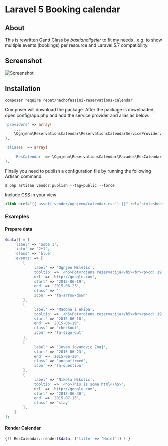 # Laravel 5 Booking calendar
## About
This is rewritten [Gantt Class](https://github.com/bastianallgeier/gantti) by *bastianallgeier* to fit my needs , e.g. to show multiple events (bookings) per resource and Laravel 5.7 compatibility.

## Screenshot

![Screenshot](https://raw.githubusercontent.com/ognjenm/reservations-calendar/master/calendar.png)

## Installation

`composer require repat/nachofassini-reservations-calendar`

Composer will download the package. After the package is downloaded, open config/app.php and add the service provider and alias as below:

```php
'providers' => array(
    ...
    \Ognjenm\ReservationsCalendar\ReservationsCalendarServiceProvider::class,
),

'aliases' => array(
    ...
    'ResCalendar' => \Ognjenm\ReservationsCalendar\Facades\ResCalendar::class,
),
```

Finally you need to publish a configuration file by running the following Artisan command.

`$ php artisan vendor:publish --tag=public --force`

Include CSS in your view

```html
<link href="{{ asset('vendor/ognjenm/calendar.css') }}" rel="stylesheet" type="text/css">

```

### Examples

#### Prepare data 
```php
$data[] = [
    'label' => 'Soba 1',
    'info' => '2+1',
    'class' => 'blue',
    'events' => [
        [
            'label' => 'Ognjen Miletic',
            'tooltip' => '<h5>Potvrdjena rezervacija</h5><br><p>od: 19.06.2015</p><p>do: 23.06.2015</p><p>Ukupno: 578 EUR</p>',
            'url' => 'http://google.com',
            'start' => '2015-06-19',
            'end' => '2015-06-23',
            'class' => '',
            'icon' => 'fa-arrow-down'
        ],
        [
            'label' => 'Madona i ekipa',
            'tooltip' => '<h5>Potvrdjena rezervacija</h5><br><p>od: 19.06.2015</p><p>do: 23.06.2015</p><p>Ukupno: 1578 EUR</p>',
            'start' => '2015-06-10',
            'end' => '2015-06-19',
            'class' => 'checkout',
            'icon' => 'fa-sign-out'
        ],
        [
            'label' => 'Jovan Jovanovic Zmaj',
            'start' => '2015-06-23',
            'end' => '2015-06-30',
            'class' => 'uncomfirmed',
            'icon' => 'fa-question'
        ],
        [
            'label' => 'Nikola Nikolic',
            'tooltip' => '<h5>This is some html</h5>',
            'url' => 'http://google.com',
            'start' => '2015-06-30',
            'end' => '2015-07-15',
            'class' => 'stay'
        ],
    ]
];

```

#### Render Calendar
```php
{!! ResCalendar::render($data, ['title' => 'Hotel']) !!}
```
